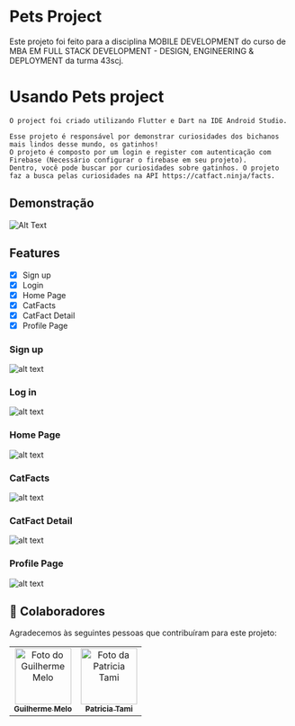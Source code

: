 # Pets Project
Este projeto foi feito para a disciplina MOBILE DEVELOPMENT do curso de 
MBA EM FULL STACK DEVELOPMENT - DESIGN, ENGINEERING & DEPLOYMENT
da turma 43scj.

# Usando Pets project

```
O project foi criado utilizando Flutter e Dart na IDE Android Studio.

Esse projeto é responsável por demonstrar curiosidades dos bichanos mais lindos desse mundo, os gatinhos!
O projeto é composto por um login e register com autenticação com Firebase (Necessário configurar o firebase em seu projeto).
Dentro, você pode buscar por curiosidades sobre gatinhos. O projeto faz a busca pelas curiosidades na API https://catfact.ninja/facts.
```
## Demonstração
![Alt Text](https://github.com/tamisakita/pets_project/blob/main/gif.gif)

## Features
- [x] Sign up
- [x] Login
- [x] Home Page
- [x] CatFacts 
- [x] CatFact Detail
- [x] Profile Page

### Sign up
![alt text](https://github.com/tamisakita/pets_project/blob/main/signup.jpg "Sign up")
### Log in
![alt text](https://github.com/tamisakita/pets_project/blob/main/login.jpg "Log in")
### Home Page
![alt text](https://github.com/tamisakita/pets_project/blob/main/home.jpg "Home Page")
### CatFacts
![alt text](https://github.com/tamisakita/pets_project/blob/main/catfacts.jpg "CatFacts")
### CatFact Detail
![alt text](https://github.com/tamisakita/pets_project/blob/main/catfact.jpg "CatFact Detail")
### Profile Page
![alt text](https://github.com/tamisakita/pets_project/blob/main/profile.jpg "Profile Page")

## 🤝 Colaboradores

Agradecemos às seguintes pessoas que contribuíram para este projeto:

<table>
  <tr>
    <td align="center">
      <a href="#">
        <img src="https://avatars.githubusercontent.com/u/33105000?v=4" width="100px;" alt="Foto do Guilherme Melo"/><br>
        <sub>
          <b>Guilherme Melo</b>
        </sub>
      </a>
    </td>
    <td align="center">
      <a href="#">
        <img src="https://avatars.githubusercontent.com/u/67209629?v=4" width="100px;" alt="Foto da Patricia Tami"/><br>
        <sub>
          <b>Patricia Tami</b>
        </sub>
      </a>
    </td>
  </tr>
</table>
